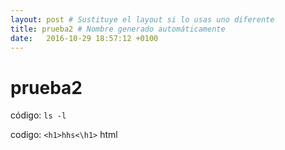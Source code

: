 ```yaml
---
layout: post # Sustituye el layout si lo usas uno diferente
title: prueba2 # Nombre generado automáticamente
date:   2016-10-29 18:57:12 +0100
---
```

# prueba2

código: `ls -l `

codigo: ```<h1>hhs<\h1>``` html

